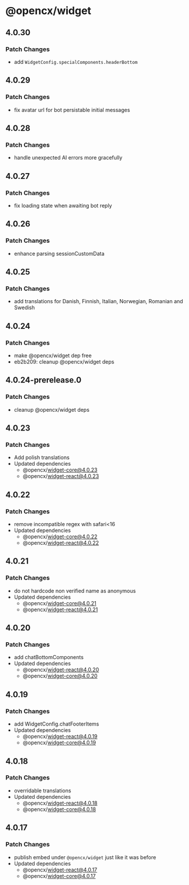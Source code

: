 # @opencx/widget

## 4.0.30

### Patch Changes

- add `WidgetConfig.specialComponents.headerBottom`

## 4.0.29

### Patch Changes

- fix avatar url for bot persistable initial messages

## 4.0.28

### Patch Changes

- handle unexpected AI errors more gracefully

## 4.0.27

### Patch Changes

- fix loading state when awaiting bot reply

## 4.0.26

### Patch Changes

- enhance parsing sessionCustomData

## 4.0.25

### Patch Changes

- add translations for Danish, Finnish, Italian, Norwegian, Romanian and Swedish

## 4.0.24

### Patch Changes

- make @opencx/widget dep free
- eb2b209: cleanup @opencx/widget deps

## 4.0.24-prerelease.0

### Patch Changes

- cleanup @opencx/widget deps

## 4.0.23

### Patch Changes

- Add polish translations
- Updated dependencies
  - @opencx/widget-core@4.0.23
  - @opencx/widget-react@4.0.23

## 4.0.22

### Patch Changes

- remove incompatible regex with safari<16
- Updated dependencies
  - @opencx/widget-core@4.0.22
  - @opencx/widget-react@4.0.22

## 4.0.21

### Patch Changes

- do not hardcode non verified name as anonymous
- Updated dependencies
  - @opencx/widget-core@4.0.21
  - @opencx/widget-react@4.0.21

## 4.0.20

### Patch Changes

- add chatBottomComponents
- Updated dependencies
  - @opencx/widget-react@4.0.20
  - @opencx/widget-core@4.0.20

## 4.0.19

### Patch Changes

- add WidgetConfig.chatFooterItems
- Updated dependencies
  - @opencx/widget-react@4.0.19
  - @opencx/widget-core@4.0.19

## 4.0.18

### Patch Changes

- overridable translations
- Updated dependencies
  - @opencx/widget-react@4.0.18
  - @opencx/widget-core@4.0.18

## 4.0.17

### Patch Changes

- publish embed under `@opencx/widget` just like it was before
- Updated dependencies
  - @opencx/widget-react@4.0.17
  - @opencx/widget-core@4.0.17
